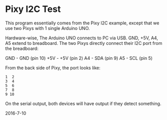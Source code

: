 # Pixy I2C Test

This program essentially comes from the Pixy I2C example, except that we use two Pixys with 1 single Arduino UNO.

Hardware-wise, The Arduino UNO connects to PC via USB. GND, +5V, A4, A5 extend to breadboard. The two Pixys directly connect their I2C port from the breadboard:

GND - GND (pin 10)
+5V - +5V (pin 2)
A4 - SDA (pin 9)
A5 - SCL (pin 5)

From the back side of Pixy, the port looks like:
```
1  2
3  4
5  6
7  8
9 10
```
On the serial output, both devices will have output if they detect something.

2016-7-10
